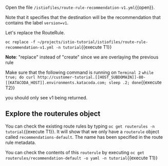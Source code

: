 Open the file `/istiofiles/route-rule-recommendation-v1.yml`{{open}}.

Note that it specifies that the destination will be the recommendation that contains the label `version=v1`.

Let's replace the RouteRule.

`oc replace -f ~/projects/istio-tutorial/istiofiles/route-rule-recommendation-v1.yml -n tutorial`{{execute T1}}

**Note**: "replace" instead of "create" since we are overlaying the previous rule

Make sure that the following command is running on `Terminal 2` `while true; do curl http://customer-tutorial.[[HOST_SUBDOMAIN]]-80-[[KATACODA_HOST]].environments.katacoda.com; sleep .2; done`{{execute T2}}

you should only see v1 being returned.

## Explore the routerules object

You can check the existing route rules by typing `oc get routerules -n tutorial`{{execute T1}}. It will show that we only have a `routerule` object called `recommendations-default`. The name has been specified in the route rule metadata.

You can check the contents of this `routerule` by executing `oc get routerules/recommendation-default -o yaml -n tutorial`{{execute T1}}